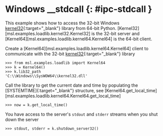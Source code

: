 # Windows __stdcall {: #ipc-stdcall }

This example shows how to access the 32-bit Windows [kernel32]{:target="_blank"} library from 64-bit Python. [Kernel32][msl.examples.loadlib.kernel32.Kernel32] is the 32-bit server and [Kernel64][msl.examples.loadlib.kernel64.Kernel64] is the 64-bit client.

Create a [Kernel64][msl.examples.loadlib.kernel64.Kernel64] client to communicate with the 32-bit [kernel32]{:target="_blank"} library

<!-- invisible-code-block: pycon
>>> SKIP_IF_NOT_WINDOWS()

-->

```pycon
>>> from msl.examples.loadlib import Kernel64
>>> k = Kernel64()
>>> k.lib32_path
'C:\\Windows\\SysWOW64\\kernel32.dll'

```

Call the library to get the current date and time by populating the [SYSTEMTIME]{:target="_blank"} structure, see [Kernel64.get_local_time][msl.examples.loadlib.kernel64.Kernel64.get_local_time]

```pycon
>>> now = k.get_local_time()

```

<!-- invisible-code-block: pycon
>>> from datetime import datetime
>>> assert isinstance(now, datetime)

-->

You have access to the server's `stdout` and `stderr` streams when you shut down the server

```pycon
>>> stdout, stderr = k.shutdown_server32()

```

[kernel32]: https://www.geoffchappell.com/studies/windows/win32/kernel32/api/
